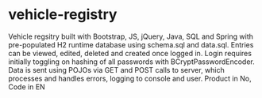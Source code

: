 # vehicle-registry
Vehicle regsitry built with Bootstrap, JS, jQuery, Java, SQL and Spring with pre-populated H2 runtime database using schema.sql and data.sql. Entries can be viewed, edited, deleted and created once logged in. Login requires initially toggling on hashing of all passwords with BCryptPasswordEncoder. Data is sent using POJOs via GET and POST calls to server, which processes and handles errors, logging to console and user. 
Product in No, Code in EN
